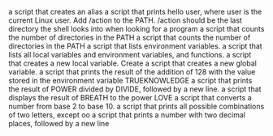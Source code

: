 a script that creates an alias
a script that prints hello user, where user is the current Linux user.
Add /action to the PATH. /action should be the last directory the shell looks into when looking for a program
a script that counts the number of directories in the PATH
a script that counts the number of directories in the PATH
a script that lists environment variables.
a script that lists all local variables and environment variables, and functions.
a script that creates a new local variable.
Create a script that creates a new global variable.
 a script that prints the result of the addition of 128 with the value stored in the environment variable TRUEKNOWLEDGE
a script that prints the result of POWER divided by DIVIDE, followed by a new line.
 a script that displays the result of BREATH to the power LOVE
a script that converts a number from base 2 to base 10.
a script that prints all possible combinations of two letters, except oo
a script that prints a number with two decimal places, followed by a new line
